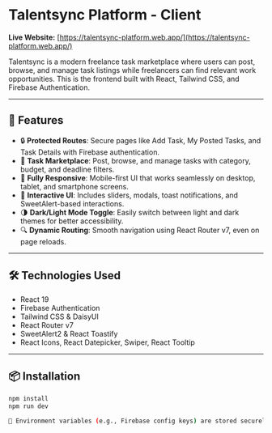 # Talentsync Platform - Client

**Live Website:** [https://talentsync-platform.web.app/](https://talentsync-platform.web.app/)

Talentsync is a modern freelance task marketplace where users can post, browse, and manage task listings while freelancers can find relevant work opportunities. This is the frontend built with React, Tailwind CSS, and Firebase Authentication.

---

## 🚀 Features

- 🔒 **Protected Routes**: Secure pages like Add Task, My Posted Tasks, and Task Details with Firebase authentication.
- 🎯 **Task Marketplace**: Post, browse, and manage tasks with category, budget, and deadline filters.
- 📱 **Fully Responsive**: Mobile-first UI that works seamlessly on desktop, tablet, and smartphone screens.
- 🎡 **Interactive UI**: Includes sliders, modals, toast notifications, and SweetAlert-based interactions.
- 🌗 **Dark/Light Mode Toggle**: Easily switch between light and dark themes for better accessibility.
- 🔍 **Dynamic Routing**: Smooth navigation using React Router v7, even on page reloads.

---

## 🛠️ Technologies Used

- React 19
- Firebase Authentication
- Tailwind CSS & DaisyUI
- React Router v7
- SweetAlert2 & React Toastify
- React Icons, React Datepicker, Swiper, React Tooltip

---

## 📦 Installation

```bash
npm install
npm run dev

🔐 Environment variables (e.g., Firebase config keys) are stored securely in a `.env.local` file. Do not commit this file to version control.